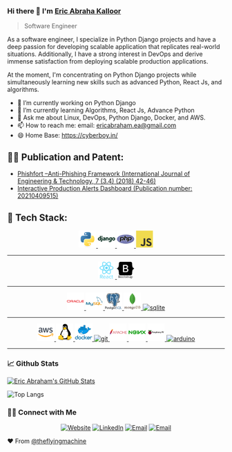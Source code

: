 ### Hi there 👋 I'm [Eric Abraha Kalloor](https://cyberboy.in)
> Software Engineer




<div>
 <p>
As a software engineer, I specialize in Python Django projects and have a deep passion for developing scalable application that replicates real-world situations. Additionally, I have a strong interest in DevOps and derive immense satisfaction from deploying scalable production applications.

At the moment, I'm concentrating on Python Django projects while simultaneously learning new skills such as advanced Python, React Js, and algorithms.

  
   
- 🔭 I’m currently working on Python Django 
- 🌱 I’m currently learning Algorithms, React Js, Advance Python
- 💬 Ask me about Linux, DevOps, Python Django, Docker, and AWS.
- 📫 How to reach me: email: ericabraham.ea@gmail.com
- 😄 Home Base: https://cyberboy.in/

</p>
</div>

## 🔬📝 Publication and Patent:
 - [Phishfort –Anti-Phishing Framework (International Journal of Engineering & Technology, 7 (3.4) (2018) 42-46)](https://www.sciencepubco.com/index.php/ijet/article/view/14673/6007)
 - [Interactive Production Alerts Dashboard (Publication number: 20210409515)](https://patents.google.com/patent/US20210409515A1/)
## 🧰 Tech Stack:
<p align="center">
<a href="https://www.python.org" target="_blank"> <img src="https://raw.githubusercontent.com/devicons/devicon/master/icons/python/python-original.svg" alt="python" width="40" height="40"/> </a>
<a href="https://www.djangoproject.com/" target="_blank"> <img src="https://raw.githubusercontent.com/devicons/devicon/master/icons/django/django-plain-wordmark.svg" alt="django" width="40" height="40"/> </a> 
<a href="https://www.php.net" target="_blank"> <img src="https://raw.githubusercontent.com/devicons/devicon/master/icons/php/php-original.svg" alt="php" width="40" height="40"/> </a>
<a href="https://developer.mozilla.org/en-US/docs/Web/JavaScript" target="_blank"> <img src="https://raw.githubusercontent.com/devicons/devicon/master/icons/javascript/javascript-original.svg" alt="javascript" width="40" height="40"/> </a>
</p>

<hr>

<p align="center">
<a href="https://reactjs.org/" target="_blank"> <img src="https://raw.githubusercontent.com/devicons/devicon/master/icons/react/react-original-wordmark.svg" alt="react" width="40" height="40"/> </a>
<a href="https://getbootstrap.com" target="_blank"> <img src="https://raw.githubusercontent.com/devicons/devicon/master/icons/bootstrap/bootstrap-plain-wordmark.svg" alt="bootstrap" width="40" height="40"/> </a>
</p>

<hr>

<p align="center">
<a href="https://www.oracle.com/" target="_blank"> <img src="https://raw.githubusercontent.com/devicons/devicon/master/icons/oracle/oracle-original.svg" alt="oracle" width="40" height="40"/> </a>
<a href="https://www.mysql.com/" target="_blank"> <img src="https://raw.githubusercontent.com/devicons/devicon/master/icons/mysql/mysql-original-wordmark.svg" alt="mysql" width="40" height="40"/> </a>
<a href="https://www.postgresql.org" target="_blank"> <img src="https://raw.githubusercontent.com/devicons/devicon/master/icons/postgresql/postgresql-original-wordmark.svg" alt="postgresql" width="40" height="40"/> </a>
<a href="https://www.mongodb.com/" target="_blank"> <img src="https://raw.githubusercontent.com/devicons/devicon/master/icons/mongodb/mongodb-original-wordmark.svg" alt="mongodb" width="40" height="40"/> </a> 
<a href="https://www.sqlite.org/" target="_blank"> <img src="https://www.vectorlogo.zone/logos/sqlite/sqlite-icon.svg" alt="sqlite" width="40" height="40"/> </a>
</p>

<hr>

<p align="center">
<a href="https://aws.amazon.com" target="_blank"> <img src="https://raw.githubusercontent.com/github/explore/80688e429a7d4ef2fca1e82350fe8e3517d3494d/topics/aws/aws.png" alt="aws" width="40" height="40"/> </a> 
<a href="https://www.linux.org/" target="_blank"> <img src="https://raw.githubusercontent.com/devicons/devicon/master/icons/linux/linux-original.svg" alt="linux" width="40" height="40"/> </a>
<a href="https://www.docker.com/" target="_blank"> <img src="https://raw.githubusercontent.com/github/explore/80688e429a7d4ef2fca1e82350fe8e3517d3494d/topics/docker/docker.png" alt="docker" width="40" height="40"/> </a> 
<a href="https://git-scm.com/" target="_blank"> <img src="https://www.vectorlogo.zone/logos/git-scm/git-scm-icon.svg" alt="git" width="40" height="40"/> </a> 
<a href="https://httpd.apache.org/" target="_blank"> <img src="https://raw.githubusercontent.com/devicons/devicon/master/icons/apache/apache-original-wordmark.svg" alt="apache" width="40" height="40"/> </a>
<a href="https://www.nginx.com" target="_blank"> <img src="https://raw.githubusercontent.com/devicons/devicon/master/icons/nginx/nginx-original.svg" alt="nginx" width="40" height="40"/> </a>
<a href="https://www.raspberrypi.org/" target="_blank"> <img src="https://raw.githubusercontent.com/devicons/devicon/master/icons/raspberrypi/raspberrypi-original-wordmark.svg" alt="raspberrypi" width="40" height="40"/> </a> 
<a href="https://www.arduino.cc/" target="_blank"> <img src="https://cdn.worldvectorlogo.com/logos/arduino-1.svg" alt="arduino" width="40" height="40"/> </a>
</p>
<hr>


### 📈  Github Stats

[![Eric Abraham's GitHub Stats](https://github-readme-stats.vercel.app/api?username=theflyingmachine&show_icons=true&count_private=true)](https://github.com/theflyingmachine)


![Top Langs](https://github-readme-stats.vercel.app/api/top-langs/?username=theflyingmachine&layout=compact)

<h3> 🤝🏻 Connect with Me </h3>

<p align="center">
<a href="https://cyberboy.in" target="_blank"><img alt="Website" src="https://img.shields.io/badge/Website-cyberboy.in-blue?style=flat&logo=google-chrome"></a>
<a href="https://www.linkedin.com/in/cyberboy/" target="_blank"><img alt="LinkedIn" src="https://img.shields.io/badge/LinkedIn-@cyberboy-blue?style=flat&logo=linkedin"></a>
<a href="mailto:ericabraham.ea@gmail.com"><img alt="Email" src="https://img.shields.io/badge/Email-ericabraham.ea@gmail.com-blue?style=flat&logo=gmail"></a>
<a href="https://www.instagram.com/the.flying.machine/"><img alt="Email" src="https://img.shields.io/badge/Instagram-@the.flying.machine-blue?style=flat&logo=instagram"></a>
</p>


❤️ From [@theflyingmachine](https://github.com/theflyingmachine)

